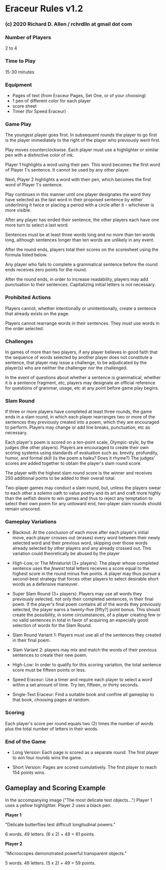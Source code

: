 # Eraceur Rules v1.2
### (c) 2020 Richard D. Allen / rchrdlln at gmail dot com

### Number of Players

2 to 4

### Time to Play 

15-30 minutes

### Equipment

+ Pages of text (from Eraceur Pages, Set One, or of your choosing)
+ 1 pen of different color for each player
+ score sheet
+ Timer (for Speed Eraceur)

### Game Play

The youngest player goes first. In subsequent rounds the player to go first is the player immediately to the right of the player who previously went first. 

Play moves counterclockwise. Each player must use a highlighter or similar pen with a distinctive color of ink.

Player 1 highlights a word using their pen. This word becomes the first word of Player 1's sentence. It cannot be used by any other player. 

Next, Player 2 highlights a word with their pen, which becomes the first word of Player 1's sentence. 

Play continues in this manner until one player designates the word they have selected as the last word in their proposed sentence by either underlining it twice or placing a period with a circle after it - whichever is more visible. 

After any player has ended their sentence, the other players each have one more turn to select a last word. 

Sentences must be at least three words long and no more than ten words long, although sentences longer than ten words are unlikely in any event. 

After the round ends, players total their scores on the scoresheet using the formula listed below.

Any player who fails to complete a grammatical sentence before the round ends receives zero points for the round.

After the round ends, in order to increase readability, players may add punctuation to their sentences. Capitalizing initial letters is not necessary. 

### Prohibited Actions

Players cannot, whether intentionally or unintentionally, create a sentence that already exists on the page. 

Players cannot rearrange words in their sentences. They must use words in the order selected. 

### Challenges

In games of more than two players, if any player believes in good faith that the sequence of words selected by another player does not constitute a sentence, that player may issue a challenge, to be adjudicated by the player(s) who are neither the challenger nor the challenged. 

In the event of questions about whether a sentence is grammatical, whether it is a sentence fragment, etc, players may designate an official reference for questions of grammar, usage, etc at any point before game play begins. 


### Slam Round

If three or more players have completed at least three rounds, the game ends in a slam round, in which each player rearranges two or more of the sentences they previously created into a poem, which they are encouraged to perform. Players may change or add line breaks, punctuation, etc as necessary.

Each player's poem is scored on a ten-point scale, Olympic-style, by the judges (the other players). Players are encouraged to create their own scoring systems using standards of evaluation such as: brevity, profundity, humor, and formal skill (is the poem a haiku? Does it rhyme?) The judges' scores are added together to obtain the player's slam round score.   

The player with the highest slam round score is the winner and receives 250 additional points to be added to their overall total.

Two-player games may conduct a slam round, but, unless the players swear to each other a solemn oath to value poetry and its art and craft more highly than the selfish desire to win games and thus to reject any temptation to select their own poem for any untoward end, two-player slam rounds should remain unscored.   


### Gameplay Variations

+ Blackout: At the conclusion of each move after each player's initial move, each player crosses out (erases) every word between their newly selected word and their previous word, skipping over those words already selected by other players and any already crossed out. This variation could theoretically be abused by the player 

+ High-Low, or The Miniaturist (3+ players): The player whose completed sentence uses the _fewest_ total letters receives a score equal to the highest score in the round minus five points. A player may thus pursue a second-best strategy that forces other players to select desirable short words as a defensive maneuver.

+ Super Slam Round (3+ players): Players may use all words they previously selected, not only their completed sentences, in their final poem. If the player's final poem contains all of the words they previously selected, the player earns a twenty-five [fifty?] point bonus. This should create the possibility, in some circumstances, of a player creating few or no valid sentences in total in favor of acquiring an especially good selection of words for the Slam Round. 

+ Slam Round Variant 1: Players must use all of the sentences they created in their final poem.

+ Slam Variant 2: players may mix and match the words of their previous sentences to create their new poem. 

+ High-Low: In order to qualify for this scoring variation, the total sentence score must be fifteen points or less. 

+ Speed Eraceur: Use a timer and require each player to select a word within a set amount of time. Try ten, fifteen, or thirty seconds. 

+ Single-Text Eraceur: Find a suitable book and confine all gameplay to that book, choosing pages at random. 

### Scoring

Each player's score per round equals two (2) times the number of words plus the total number of letters in their words. 


### End of the Game

+ Long Version: Each page is scored as a separate round. The first player to win four rounds wins the game.

+ Short Version: Pages are scored cumulatively. The first player to reach 154 points wins. 


## Gameplay and Scoring Example

In the accompanying image ("The most delicate test objects...") Player 1 uses a yellow highlighter. Player 2 uses a black pen. 

**Player 1**

"Delicate butterflies test difficult longitudinal powers."

6 words. 49 letters. (6 x 2) + 49 = 61 points. 

**Player 2**

"Microscopes demonstrated powerful transparent objects."

5 words. 49 letters. (5 x 2) + 49 = 59 points. 





